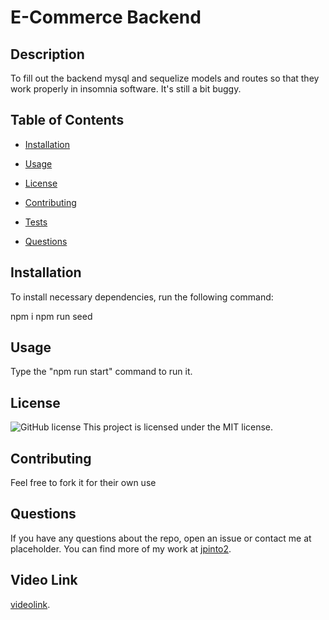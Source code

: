 # E-Commerce Backend
  
## Description
  
To fill out the backend mysql and sequelize models and routes so that they work properly in insomnia software.
It's still a bit buggy.
  
## Table of Contents 
  
* [Installation](#installation)
  
* [Usage](#usage)

* [License](#license)

* [Contributing](#contributing)
  
* [Tests](#tests)
  
* [Questions](#questions)
  
## Installation
  
To install necessary dependencies, run the following command:
  
npm i
npm run seed

## Usage
  
Type the "npm run start" command to run it.
  
## License

![GitHub license](https://img.shields.io/badge/license-MIT-green.svg)
This project is licensed under the MIT license.
    
## Contributing
  
Feel free to fork it for their own use
  
## Questions
  
If you have any questions about the repo, open an issue or contact me at placeholder. 
You can find more of my work at [jpinto2](https://github.com/jpinto2/).

## Video Link

[videolink](https://drive.google.com/file/d/1QKUbhZZyfYhJSLMBMxW_nHki--bjInzS/view).
  

